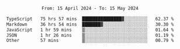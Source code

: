 <div align="center">
<p style="text-align: center;">
<!--START_SECTION:waka-->

```txt
From: 15 April 2024 - To: 15 May 2024

TypeScript   75 hrs 57 mins  ███████████████▓░░░░░░░░░   62.37 %
Markdown     36 hrs 54 mins  ███████▓░░░░░░░░░░░░░░░░░   30.30 %
JavaScript   1 hr 59 mins    ▒░░░░░░░░░░░░░░░░░░░░░░░░   01.64 %
JSON         1 hr 26 mins    ▒░░░░░░░░░░░░░░░░░░░░░░░░   01.19 %
Other        57 mins         ▒░░░░░░░░░░░░░░░░░░░░░░░░   00.79 %
```

<!--END_SECTION:waka-->
</p>
</div>
